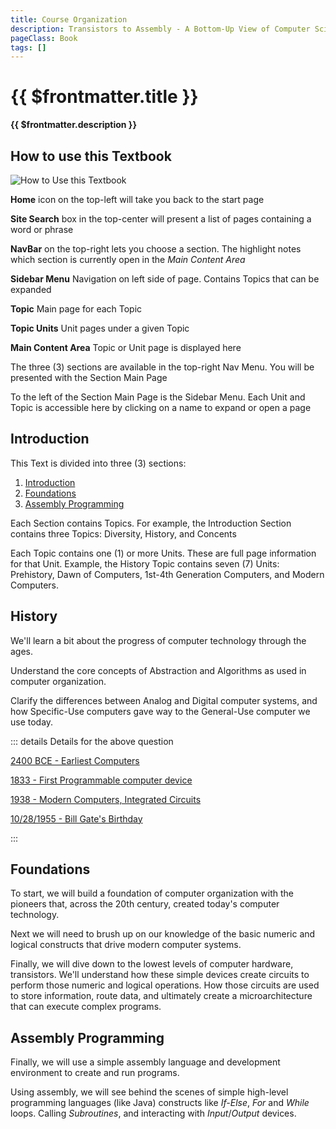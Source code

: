 ```yaml
---
title: Course Organization
description: Transistors to Assembly - A Bottom-Up View of Computer Science
pageClass: Book
tags: []
---
```


# {{ $frontmatter.title }}
**{{ $frontmatter.description }}**

## How to use this Textbook

![How to Use this Textbook](/images/UseTheTextbook.png)

**Home** icon on the top-left will take you back to the start page

**Site Search** box in the top-center will present a list of pages containing a word or phrase

**NavBar** on the top-right lets you choose a section. The highlight notes which section is currently open in the *Main Content Area*

**Sidebar Menu** Navigation on left side of page. Contains Topics that can be expanded

**Topic** Main page for each Topic

**Topic Units** Unit pages under a given Topic

**Main Content Area** Topic or Unit page is displayed here

The three (3) sections are available in the top-right Nav Menu. You will be presented with the Section Main Page

To the left of the Section Main Page is the Sidebar Menu. Each Unit and Topic is accessible here by clicking on a name to expand or open a page

## Introduction
This Text is divided into three (3) sections:

1. [Introduction](../Introduction/index.md)
1. [Foundations](../Foundations/index.md)
1. [Assembly Programming](../Assembly/index.md)

Each Section contains Topics. For example, the Introduction Section contains three Topics: Diversity, History, and Concents

Each Topic contains one (1) or more Units. These are full page information for that Unit. Example, the History Topic contains seven (7) Units: Prehistory, Dawn of Computers, 1st-4th Generation Computers, and Modern Computers.

## History

We'll learn a bit about the progress of computer technology through the ages. 

Understand the core concepts of Abstraction and Algorithms as used in computer organization.

Clarify the differences between Analog and Digital computer systems, and how Specific-Use computers gave way to the General-Use computer we use today.

<QuestionMC question="Computers (an any form) have been around since about" answer='A' AChoice="2400 BCE" BChoice="1833" CChoice="1938" DChoice="Bill Gate's Birthday" rightAnswerFeedback="Right! Early computational devices like the abacus have been in use for millennia" wrongAnswerFeedback="well, all of these dates are significant milestones in computer history"/>

::: details Details for the above question

[2400 BCE - Earliest Computers](https://en.wikipedia.org/wiki/Computer#Pre-20th_century)

[1833 - First Programmable computer device](https://en.wikipedia.org/wiki/Computer#First_computer)

[1938 - Modern Computers, Integrated Circuits](https://en.wikipedia.org/wiki/Computer#Modern_computers)

[10/28/1955 - Bill Gate's Birthday](https://en.wikipedia.org/wiki/Bill_Gates)

:::

## Foundations

To start, we will build a foundation of computer organization with the pioneers that, across the 20th century, created today's computer technology.

Next we will need to brush up on our knowledge of the basic numeric and logical constructs that drive modern computer systems.

Finally, we will dive down to the lowest levels of computer hardware, transistors. We'll understand how these simple devices create circuits to perform those numeric and logical operations. How those circuits are used to store information, route data, and ultimately create a microarchitecture that can execute complex programs.

## Assembly Programming

Finally, we will use a simple assembly language and development environment to create and run programs.

Using assembly, we will see behind the scenes of simple high-level programming languages (like Java) constructs like *If-Else*, *For* and *While* loops. Calling *Subroutines*, and interacting with *Input*/*Output* devices.